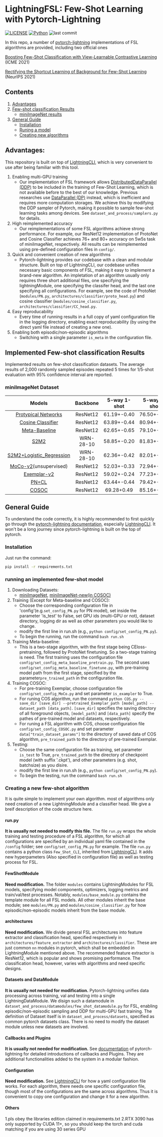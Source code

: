 # LightningFSL: Few-Shot Learning with Pytorch-Lightning
[![LICENSE](https://img.shields.io/badge/license-MIT-green)](https://github.com/yaoyao-liu/mnemonics/blob/master/LICENSE)
[![Python](https://img.shields.io/badge/python-3.9-blue.svg)](https://www.python.org/)
![last commit](https://img.shields.io/github/last-commit/FrankLuox/FewShotCodeBase)

In this repo, a number of [pytorch-lightning](https://www.pytorchlightning.ai/) implementations of FSL algorithms are provided, including two official ones

[Boosting Few-Shot Classification with View-Learnable Contrastive Learning](https://arxiv.org/abs/2107.09242) (ICME 2021)

[Rectifying the Shortcut Learning of Background for Few-Shot Learning](https://arxiv.org/abs/2107.07746) (NeurIPS 2021)



## Contents
1. [Advantages](#Advantages)
2. [Few-shot classification Results](#Implemented-Few-shot-classification-Results)
   - [miniImageNet results](#miniImageNet-Dataset)
3. [General Guide](#General-Guide)
   - [Installation](#installation)
   - [Runing a model](#running-an-implemented-few-shot-model)
   - [Creating new algorithms](#Creating-a-new-few-shot-algorithm)



## Advantages:
This repository is built on top of [LightningCLI](https://pytorch-lightning.readthedocs.io/en/latest/common/lightning_cli.html), which is very convenient to use after being familiar with this tool. 

1. Enabling multi-GPU training
   - Our implementation of FSL framework allows [DistributedDataParallel (DDP)](https://pytorch.org/docs/stable/notes/ddp.html) to be included in the training of Few-Shot Learning, which is not available before to the best of our knowledge. Previous researches use [DataParallel (DP)](https://pytorch.org/docs/stable/generated/torch.nn.DataParallel.html) instead, which is inefficient and requires more computation storages. We achieve this by modifying the DDP sampler of Pytorch, making it possible to sample few-shot learning tasks among devices. See `dataset_and_process/samplers.py` for details.
2. High reimplemented accuracy
   - Our reimplementations of some FSL algorithms achieve strong performance. For example, our ResNet12 implementation of ProtoNet and Cosine Classifier achieves 76+ and 80+ accuracy on 5w5s task of miniImageNet, respectively. All results can be reimplemented using pre-defined configuration files in `config/`.
3. Quick and convenient creation of new algorithms
   - Pytorch-lightning provides our codebase with a clean and modular structure. Built on top of LightningCLI, our codebase unifies necessary basic components of FSL, making it easy to implement a brand-new algorithm. An impletation of an algorithm usually only requires three short additional files, one specifying the lightningModule, one specifying the classifer head, and the last one specifying all configurations. For example, see the code of ProtoNet (`modules/PN.py`, `architectures/classifier/proto_head.py`) and cosine classifier (`modules/cosine_classifier.py`, `architectures/classifier/CC_head.py`.
4. Easy reproducability
   - Every time of running results in a full copy of yaml configuration file in the logging directory, enabling exact reproducability (by using the direct yaml file instead of creating a new one).
4. Enabling both episodic/non-episodic algorithms
   - Switching with a single parameter `is_meta` in the configuration file.

## Implemented Few-shot classification Results 

Implemented results on few-shot classification datasets. The average results of 2,000 randomly sampled episodes repeated 5 times for 1/5-shot evaluation with 95% confidence interval are reported.

### miniImageNet Dataset

|Models|Backbone|5-way 1-shot|5-way 5-shot|pretrained models|
|:----:|:----:|:----:|:----:|:----:|
|[Protypical Networks](https://arxiv.org/abs/1703.05175)|ResNet12|61.19+-0.40 |  76.50+-0.45|[link](https://1drv.ms/u/s!AkYSH77Z8H6qerTmSXV5hKUn4_k?e=ehNvQc)|
|[Cosine Classifier](https://arxiv.org/abs/1804.09458)|ResNet12|63.89+-0.44|80.94+-0.05|[link](https://1drv.ms/u/s!AkYSH77Z8H6qeXoKteRX-M0aGYM?e=iijBMH)|
|[Meta-Baseline](https://arxiv.org/abs/2003.04390)|ResNet12|62.65+-0.65|79.10+-0.29|[link](https://1drv.ms/u/s!AkYSH77Z8H6qfoiZ_gwC_Zz-2H0?e=RSdTNV)|
|[S2M2](https://arxiv.org/abs/1907.12087)|WRN-28-10|58.85+-0.20|81.83+-0.15|[link](https://1drv.ms/u/s!AkYSH77Z8H6qgQH83RKiE6eJ5OJ8?e=UEZEeJ)|
|[S2M2+Logistic_Regression](https://arxiv.org/abs/1907.12087)|WRN-28-10|62.36+-0.42|82.01+-0.24||
|[MoCo-v2](https://arxiv.org/abs/1911.05722)(unsupervised)|ResNet12|52.03+-0.33|72.94+-0.29|[link](https://1drv.ms/u/s!AkYSH77Z8H6qfF1I00KaGUTDiGI?e=ZgDbOb)|
|[Exemplar-v2](https://arxiv.org/abs/2006.06606)|ResNet12|59.02+-0.24|77.23+-0.16|[link](https://1drv.ms/u/s!AkYSH77Z8H6qgQCsqADO7hHJN0w6?e=JSeH17)|
|[PN+CL](https://arxiv.org/abs/2107.09242)|ResNet12|63.44+-0.44|79.42+-0.06|[link](https://1drv.ms/u/s!AkYSH77Z8H6qf5eh7VTlClM2c2k?e=Az19Gp)|
|[COSOC](https://arxiv.org/abs/2107.07746)|ResNet12|69.28+0.49|85.16+-0.42|[link](https://1drv.ms/u/s!AkYSH77Z8H6qfYEYSIpQp0iJQRE?e=S3zaLY)|


## General Guide
To understand the code correctly, it is highly recommended to first quickly go through the [pytorch-lightning documentation](https://pytorch-lightning.readthedocs.io/en/latest/), especially [LightningCLI](https://pytorch-lightning.readthedocs.io/en/latest/common/lightning_cli.html). It won't be a long journey since pytorch-lightning is built on the top of pytorch.

### Installation
Just run the command:

```bash
pip install -r requirements.txt
```



### running an implemented few-shot model

1. Downloading Datasets:
    - [miniImageNet](https://1drv.ms/u/s!AkYSH77Z8H6qa872NXTDnt-6bwY?e=XcKJgH), [miniImageNet-new(in COSOC)](https://1drv.ms/u/s!AkYSH77Z8H6qc5nj2gyXURV4XuU?e=cnUVvQ)
2. Training (Except for Meta-baseline and COSOC):
    - Choose the corresponding configuration file in 'config'(e.g.`set_config_PN.py` for PN model), set  inside the parameter 'is_test' to False, set GPU ids (multi-GPU or not), dataset directory, logging dir as well as other parameters you would like to change.
    - modify the first line in run.sh (e.g., `python config/set_config_PN.py`).
    - To begin the running, run the command `bash run.sh`
3. Training Meta-baseline:
    - This is a two-stage algorithm, with the first stage being CEloss-pretraining, followed by ProtoNet finetuning. So a two-stage training is need. The first training uses the configuration file `config/set_config_meta_baseline_pretrain.py`. The second uses `config/set_config_meta_baseline_finetune.py`, with pre-training model path from the first stage, specified by the parameter`pre_trained_path` in the configuration file.
4. Training COSOC:
    - For pre-training Exemplar, choose configuration file `config/set_config_MoCo.py` and set parameter `is_exampler` to True.
    - For runing COS algorithm, run the command `python COS.py --save_dir [save_dir] --pretrained_Exemplar_path [model_path] --dataset_path [data_path]`. `[save_dir]` specifies the saving directory of all foreground objects, `[model_path]` and `[data_path]` specify the pathes of pre-trained model and datasets, respectively.
    - For runing a FSL algorithm with COS, choose configuration file `config/set_config_COSOC.py` and set parameter `data["train_dataset_params"]` to the directory of saved data of COS algorithm, `pre_trained_path` to the directory of pre-trained Exemplar.
5. Testing:
    - Choose the same configuration file as training, set parameter `is_test` to True, `pre_trained_path` to the directory of checkpoint model (with suffix '.ckpt'), and other parameters (e.g. shot, batchsize) as you disire.
    - modify the first line in run.sh (e.g., `python config/set_config_PN.py`).
    - To begin the testing, run the command `bash run.sh`

### Creating a new few-shot algorithm

It is quite simple to implement your own algorithm. most of algorithms only need creation of a new LightningModule and a classifier head. We give a breif description of the code structure here.

#### run.py
**It is usually not needed to modify this file.** The file `run.py` wraps the whole training and testing procedure of a FSL algorithm, for which all configurations are specified by an individual yaml file contained in the `/config` folder; see `config/set_config_PN.py` for example. The file `run.py` contains a python class `Few_Shot_CLI`, inherited from [LightningCLI](https://pytorch-lightning.readthedocs.io/en/latest/common/lightning_cli.html). It adds new hyperpameters (Also specified in configuration file) as well as testing process for FSL. 

#### FewShotModule
**Need modification.** The folder `modules` contains LightningModules for FSL models, specifying model components, optimizers, logging metrics and train/val/test processes. Notably, `modules/base_module.py` contains the template module for all FSL models. All other modules inherit the base module; see `modules/PN.py` and `modules/cosine_classifier.py` for how episodic/non-episodic models inherit from the base module.

#### architectures
**Need modification.** We divide general FSL architectures into feature extractor and classification head, specified respectively in `architectures/feature_extractor` and `architectures/classifier`. These are just common `nn` modules in pytorch, which shall be embedded in LightningModule mentioned above. The recommended feature extractor is ResNet12, which is popular and shows promising performance. The classification head, however, varies with algorithms and need specific designs.

#### Datasets and DataModule
**It is usually not needed for modification.** Pytorch-lightning unifies data processing across training, val and testing into a single LightningDataModule. We disign such a datamodule in `dataset_and_process/datamodules/few_shot_datamodule.py` for FSL, enabling episodic/non-episodic sampling and DDP for multi-GPU fast training. The definition of Dataset itself is in `dataset_and_process/datasets`, specified as common pytorch datasets class. There is no need to modify the dataset module unless new datasets are involved.

#### Callbacks and Plugins
**It is usually not needed for modification.** See [documentation](https://pytorch-lightning.readthedocs.io/en/latest/) of pytorch-lightning for detailed introductions of callbacks and Plugins. They are additional functionalities added to the system in a modular fashion.

#### Configuration
**Need modification.** See [LightningCLI](https://pytorch-lightning.readthedocs.io/en/latest/common/lightning_cli.html) for how a yaml configuration file works. For each algorithm, there needs one specific configuration file, though most of the configurations are the same across algorithms. Thus it is convenient to copy one configuration and change it for a new algorithm.

#### Others
1.pls obey the libraries edition claimed in requirements.txt
2.RTX 3090 has only supported by CUDA 11+, so you should keep the torch and cuda matching if you are using 30 series GPU